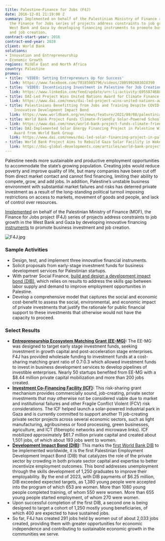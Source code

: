 ```yaml
---
title: Palestine—Finance for Jobs (F4J)
date: 2016-12-01 21:19:00 Z
summary: Implemented on behalf of the Palestinian Ministry of Finance and Planning,
  the Finance for Jobs series of projects address constraints to job growth in the
  West Bank and Gaza by developing financing instruments to promote business investment
  and job creation.
contract-start-year: 2016
contract-end-year: 2028
client: World Bank
solutions:
- Innovation and Entrepreneurship
- Economic Growth
regions: Middle East and North Africa
country: Palestine
promos:
- title: 'VIDEO: Setting Entrepreneurs Up for Success'
  link: https://www.facebook.com/70185985796/videos/2805992683028390
- title: 'VIDEO: Incentivizing Investment in Palestine for Job Creation'
  link: https://www.linkedin.com/feed/update/urn:li:activity:6955874688178757632
- title: DAI-Led Project Wins United Nations Award for Climate Finance
  link: https://www.dai.com/news/dai-led-project-wins-united-nations-award-for-climate-finance
- title: Palestinians Benefitting from Jobs and Training Despite COVID-19 Thanks to
    Innovative Development Impact Bond
  link: https://www.worldbank.org/en/news/feature/2021/09/08/palestinians-benefitting-from-jobs-and-training-despite-covid-19
- title: World Bank Project Funds Climate-Friendly Solar-Powered Schools in Palestine
  link: https://www.dai.com/news/world-bank-project-funds-climate-friendly-solar-powered-schools-in-palestine
- title: DAI-Implemented Solar Energy Financing Project in Palestine Wins Excellence
    Award from World Bank Group
  link: https://www.dai.com/news/dai-led-solar-financing-project-in-palestine-wins-excellence-award-from-world-bank
- title: World Bank Project Aims to Rebuild Gaza Solar Facility in Wake of Conflict
  link: https://dai-global-developments.com/articles/world-bank-project-aims-to-rebuild-gaza-solar-facility-in-wake-of-conflict
---
```


Palestine needs more sustainable and productive employment opportunities to accommodate the state’s growing population. Creating jobs would reduce poverty and improve quality of life, but many companies have been cut off from direct market contact and cannot find financing, limiting their ability to compete, grow, and add jobs. In addition, Palestine’s unstable business environment with substantial market failures and risks has deterred private investment as a result of the long-standing political turmoil imposing restrictions on access to markets, movement of goods and people, and lack of control over resources.

[Implemented](https://www.worldbank.org/en/results/2022/08/09/mobilizing-private-finance-to-generate-jobs-in-the-west-bank-and-gaza) on behalf of the Palestinian Ministry of Finance (MOF), the Finance for Jobs project (F4J) series of projects address constraints to job growth in the West Bank and Gaza by developing innovative financing [instruments](https://www.dai.com/news/dai-led-solar-financing-project-in-palestine-wins-excellence-award-from-world-bank) to promote business investment and job creation.

![F4J.jpg](/uploads/F4J.jpg)

### Sample Activities

* Design, test, and implement three innovative financial instruments.
* Solicit proposals from early-stage investment funds for business development services for Palestinian startups.
* With partner Social Finance, [build and design a development impact bond (DIB)](https://menafn.com/1099229278/EBRD-addressing-youth-unemployment-in-West-Bank-and-Gaza), which relies on results to address the skills gap between labor supply and demand to improve employment opportunities in Palestine.
* Develop a comprehensive model that captures the social and economic cost-benefit to assess the social, environmental, and economic impact of private investments that justify the rationale for public financial support to these investments that otherwise would not have the capacity to proceed.

### Select Results

* **[Entrepreneurship Ecosystem Matching Grant (EE-MG)](https://www.facebook.com/70185985796/videos/2805992683028390):** The EE-MG was designed to target early stage investment funds, seeking investment in growth capital and post-acceleration stage enterprises. F4J has provided wholesale funding to investment funds at a cost-sharing matching grant ratio of 0.7:0.3 which allowed investment funds to invest in business development services to develop pipelines of investible enterprises. Nearly 50 startups benefited from EE-MG with a $8.44 million private capital mobilization and more than 200 jobs created.
* **[Investment Co-Financing Facility (ICF)](https://www.linkedin.com/posts/dai_incentivizing-investment-in-palestine-for-activity-6955874688178757632-_MDP?utm_source=linkedin_share&utm_medium=member_desktop_web):** This risk-sharing grant mechanism provides commercially sound, job-creating, private sector investments that may otherwise not be considered viable due to market and institutional failures and other Fragile Conflict Violent (FCV) risk considerations. The ICF helped launch a solar-powered industrial park in Gaza and is currently committed to support another 11 job-creating private sector projects across several economic sectors, such as light manufacturing, agribusiness or food processing, green businesses, agriculture, and ICT (fiberoptic networks and microwave links). ICF mobilized approximately $61.7 million private capital and created about 1,501 jobs, of which about 193 jobs went to women.
* **[Development Impact Bond (DIB)](https://www.youtube.com/watch?v=mpNpmmcJzfw):** This marks the [first World Bank DIB](https://www.worldbank.org/en/news/feature/2019/11/11/rethinking-job-creation-for-palestinian-youth) to be implemented worldwide, it is the first Palestinian Employment Development Impact Bond (DIB) that catalyzes the role of the private sector by crowding in both private sector capital and expertise to better incentivize employment outcomes. This bond addresses unemployment through the skills development of 1,250 graduates to improve their employability. By the end of 2023, with DIB payments of $6.25 million, DIB exceeded expected targets, as 1,380 young people were accepted into the program of which 653 are women. More than 1080 young people completed training, of whom 550 were women. More than 655 young people started employment, of whom 270 were women.
* Upon successful completion of the first DIB, a second one is being designed to target a cohort of 1,250 mostly young beneficiaries, of which 400 are expected to have sustained jobs.
* So far, F4J has created 291 jobs held by women out of about 2,033 jobs created, providing them with greater opportunities for economic independence and contributing to sustainable economic growth in the communities we serve.

